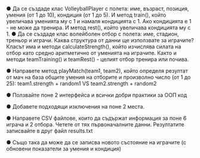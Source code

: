 ● Да се създаде клас VolleyballPlayer с полета: име, възраст, позиция, умения (от 1 до 10), кондиция (от 1
до 5). И метод train(), който увеличава уменията му с 1 и намаля кондицията с 1. Ако кондицията е 1 -
не може да тренира. И метод rest(), който увеличава кондицията му с 1.
● Да се създаде клас волейболен отбор с полета: име, стадион, треньор и играчи. Каква структура от
данни ще използвате за играчите? Класът има и методи calculateStrength(), който изчислява силата на
отбор като средно аритметично от уменията на играчите. Както и методи teamTraining() и teamRest() -
целият отбор тренира или почива.

● Направете метод playMatch(team1, team2), който определя резултат от мач на база общите умения на
отборите и произволно число (от 1 до 25): team1.strength + random1 VS team2.strength + random2

● Ползвайте поне 2 интерфейса и всички добри практики за ООП код

● Добавете подходящи изключения на поне 2 места.

● Направете CSV файлове, които да съдържат информация за поне 6 играча и 2 отбора. Четете от тях
първоначалните данни. Резултатите записвайте в друг файл results.txt

● Също така да може да се записва новото състояние на играчите (с обновени показатели за умения и
кондиция)
